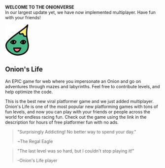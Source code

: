 **WELCOME TO THE ONIONVERSE**  
In our largest update yet, we have now implemented multiplayer. Have fun with your friends!

![Image](sprites/onion.png)

## Onion's Life ##

An EPIC game for web where you impersonate an Onion and go on adventures through mazes and labyrinths. Feel free to contribute levels, and help optimize the code.

This is the best new viral platformer game and we just added multiplayer. Onion's Life is one of the most popular new platforming games with tons of fun levels, and now you can play with your friends or people across the world for endless racing fun. Check out the game using the link in the description for hours of free platformer fun with no ads.


> "Surprisingly Addicting! No better way to spend your day."
>     
> ~The Regal Eagle

> "The last level was so hard, but I couldn't stop playing it!"
>
> -Onion's Life player
